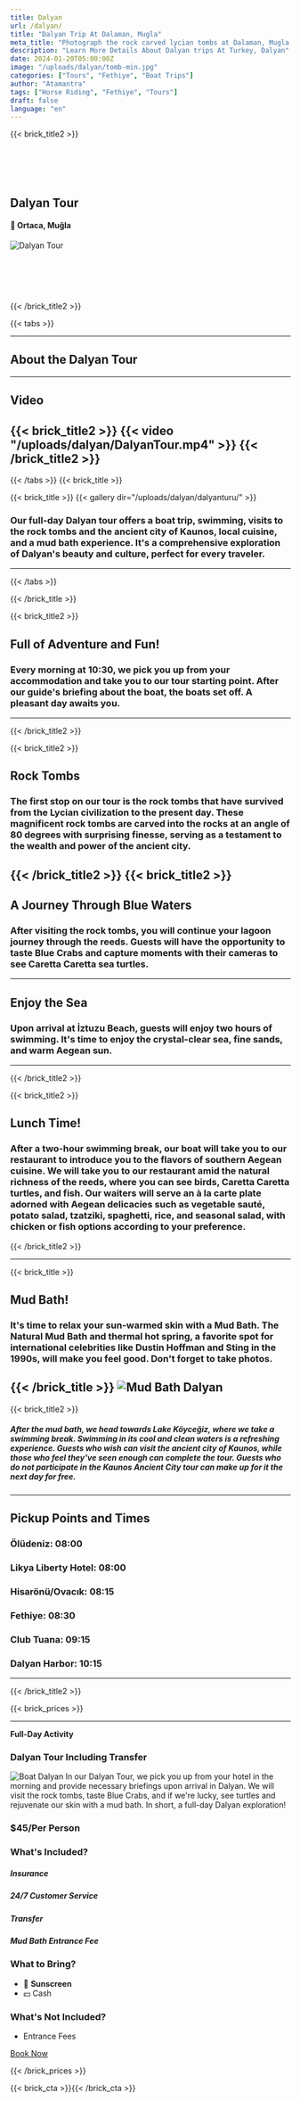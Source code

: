 ```yaml
---
title: Dalyan
url: /dalyan/
title: "Dalyan Trip At Dalaman, Mugla"
meta_title: "Photograph the rock carved lycian tombs at Dalaman, Mugla, Turkey"
description: "Learn More Details About Dalyan trips At Turkey, Dalyan"
date: 2024-01-20T05:00:00Z
image: "/uploads/dalyan/tomb-min.jpg"
categories: ["Tours", "Fethiye", "Boat Trips"]
author: "Atamantra"
tags: ["Horse Riding", "Fethiye", "Tours"]
draft: false
language: "en"
---
```

{{< brick_title2 >}}
# ‎
## Dalyan Tour
#### 📍 Ortaca, Muğla
![Dalyan Tour](/uploads/dalyan/tomb-min.jpg)
# ‎
{{< /brick_title2 >}}

{{< tabs >}}

---
## About the Dalyan Tour
---
## Video
{{< brick_title2 >}}
{{< video "/uploads/dalyan/DalyanTour.mp4" >}}
{{< /brick_title2 >}}
---
{{< /tabs >}}
{{< brick_title >}}

{{< brick_title >}}
{{< gallery dir="/uploads/dalyan/dalyanturu/" >}}

### Our full-day Dalyan tour offers a boat trip, swimming, visits to the rock tombs and the ancient city of Kaunos, local cuisine, and a mud bath experience. It's a comprehensive exploration of Dalyan's beauty and culture, perfect for every traveler.

---

{{< /tabs >}}

{{< /brick_title >}}

{{< brick_title2 >}}
## Full of Adventure and Fun!
### Every morning at 10:30, we pick you up from your accommodation and take you to our tour starting point. After our guide's briefing about the boat, the boats set off. A pleasant day awaits you.

---

{{< /brick_title2 >}}

{{< brick_title2 >}}
## Rock Tombs
### The first stop on our tour is the rock tombs that have survived from the Lycian civilization to the present day. These magnificent rock tombs are carved into the rocks at an angle of 80 degrees with surprising finesse, serving as a testament to the wealth and power of the ancient city.
{{< /brick_title2 >}}
{{< brick_title2 >}}
---
## A Journey Through Blue Waters
### After visiting the rock tombs, you will continue your lagoon journey through the reeds. Guests will have the opportunity to taste Blue Crabs and capture moments with their cameras to see Caretta Caretta sea turtles.
---
## Enjoy the Sea
### Upon arrival at İztuzu Beach, guests will enjoy two hours of swimming. It's time to enjoy the crystal-clear sea, fine sands, and warm Aegean sun.
---
{{< /brick_title2 >}}

{{< brick_title2 >}}
## Lunch Time!
### After a two-hour swimming break, our boat will take you to our restaurant to introduce you to the flavors of southern Aegean cuisine. We will take you to our restaurant amid the natural richness of the reeds, where you can see birds, Caretta Caretta turtles, and fish. Our waiters will serve an à la carte plate adorned with Aegean delicacies such as vegetable sauté, potato salad, tzatziki, spaghetti, rice, and seasonal salad, with chicken or fish options according to your preference.
{{< /brick_title2 >}}

---

{{< brick_title >}}
## Mud Bath!
### It's time to relax your sun-warmed skin with a Mud Bath. The Natural Mud Bath and thermal hot spring, a favorite spot for international celebrities like Dustin Hoffman and Sting in the 1990s, will make you feel good. Don't forget to take photos.
{{< /brick_title >}}
![Mud Bath Dalyan](/uploads/dalyan/camur.jpeg)
---
{{< brick_title2 >}}

##### After the mud bath, we head towards Lake Köyceğiz, where we take a swimming break. Swimming in its cool and clean waters is a refreshing experience. Guests who wish can visit the ancient city of Kaunos, while those who feel they've seen enough can complete the tour. Guests who do not participate in the Kaunos Ancient City tour can make up for it the next day for free.
---
## Pickup Points and Times
### Ölüdeniz: 08:00
### Likya Liberty Hotel: 08:00
### Hisarönü/Ovacık: 08:15
### Fethiye: 08:30
### Club Tuana: 09:15
### Dalyan Harbor: 10:15
---
{{< /brick_title2 >}}

{{< brick_prices >}}

---
**Full-Day Activity**
### Dalyan Tour Including Transfer
![Boat Dalyan](/uploads/dalyan/teknedalyan.jpeg)
In our Dalyan Tour, we pick you up from your hotel in the morning and provide necessary briefings upon arrival in Dalyan. We will visit the rock tombs, taste Blue Crabs, and if we're lucky, see turtles and rejuvenate our skin with a mud bath. In short, a full-day Dalyan exploration!

### $**45**/Per Person

### What's Included?
##### Insurance
##### 24/7 Customer Service
##### Transfer
##### Mud Bath Entrance Fee

### What to Bring?
- 🧴 **Sunscreen**
- 💵 Cash

### What's Not Included?
- Entrance Fees

[Book Now](/tr/get-started/)

{{< /brick_prices >}}

{{< brick_cta >}}{{< /brick_cta >}}
